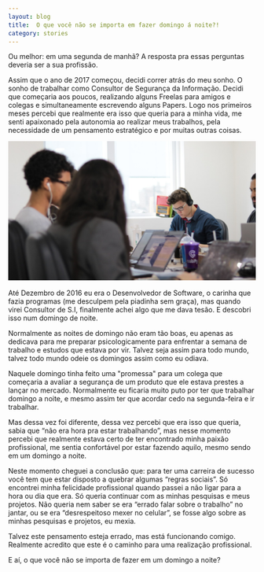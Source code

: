 ```yaml
---
layout: blog
title:  O que você não se importa em fazer domingo á noite?!
category: stories
---
```


Ou melhor: em uma segunda de manhã?
A resposta pra essas perguntas deveria ser a sua profissão.

Assim que o ano de 2017 começou, decidi correr atrás do meu sonho. O sonho de trabalhar como Consultor de Segurança da Informação. Decidi que começaria aos poucos, realizando alguns Freelas para amigos e colegas e simultaneamente escrevendo alguns Papers. Logo nos primeiros meses percebi que realmente era isso que queria para a minha vida, me senti apaixonado pela autonomia ao realizar meus trabalhos, pela necessidade de um pensamento estratégico e por muitas outras coisas.

![Image](/images/posts/code.jpeg)

Até Dezembro de 2016 eu era o Desenvolvedor de Software, o carinha que fazia programas (me desculpem pela piadinha sem graça), mas quando virei Consultor de S.I, finalmente achei algo que me dava tesão. E descobri isso num domingo de noite.

Normalmente as noites de domingo não eram tão boas, eu apenas as dedicava para me preparar psicologicamente para enfrentar a semana de trabalho e estudos que estava por vir. Talvez seja assim para todo mundo, talvez todo mundo odeie os domingos assim como eu odiava.

Naquele domingo tinha feito uma "promessa" para um colega que começaria a avaliar a segurança de um produto que ele estava prestes a lançar no mercado. Normalmente eu ficaria muito puto por ter que trabalhar domingo a noite, e mesmo assim ter que acordar cedo na segunda-feira e ir trabalhar.

Mas dessa vez foi diferente, dessa vez percebi que era isso que queria, sabia que “não era hora pra estar trabalhando”, mas nesse momento percebi que realmente estava certo de ter encontrado minha paixão profissional, me sentia confortável por estar fazendo aquilo, mesmo sendo em um domingo a noite.

Neste momento cheguei a conclusão que: para ter uma carreira de sucesso você tem que estar disposto a quebrar algumas “regras sociais”. Só encontrei minha felicidade profissional quando passei a não ligar para a hora ou dia que era. Só queria continuar com as minhas pesquisas e meus projetos. Não queria nem saber se era “errado falar sobre o trabalho” no jantar, ou se era “desrespeitoso mexer no celular”, se fosse algo sobre as minhas pesquisas e projetos, eu mexia.

Talvez este pensamento esteja errado, mas está funcionando comigo. Realmente acredito que este é o caminho para uma realização profissional.

E aí, o que você não se importa de fazer em um domingo a noite?
